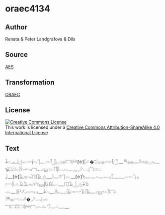 # oraec4134

## Author

Renata & Peter Landgrafova & Dils

## Source

[AES](https://github.com/simondschweitzer/aes)

## Transformation

[ORAEC](https://oraec.github.io/)

## License

<a rel="license" href="http://creativecommons.org/licenses/by-sa/4.0/"><img alt="Creative Commons License" style="border-width:0" src="https://i.creativecommons.org/l/by-sa/4.0/88x31.png" /></a><br />This work is licensed under a <a rel="license" href="http://creativecommons.org/licenses/by-sa/4.0/">Creative Commons Attribution-ShareAlike 4.0 International License</a>

## Text

𓇓𓏏𓊵𓏙𓊨𓁹𓎟𓋀𓏏𓏤𓊹𓉻𓎟𓍋𓃀𓈋𓏤𓊖𓉐𓊤𓏐𓏊[⯑]𓆼𓃿�𓅿𓏥𓐍𓏏𓎟𓄤𓃂𓈖𓄪𓐍𓐍𓂋𓃢𓁶𓈋𓆑𓆤𓋨𓏏𓋴𓍋𓌡𓏏𓏤𓄓𓂝𓄚𓏌𓏏𓍘𓄊𓋴𓂋𓏏𓊃𓈖𓌳𓐙𓊤𓆓𓂧<br>
𓇍𓈖[⯑]𓅓𓊖𓏏𓏤𓇋𓉔𓄿𓂻𓈖𓇋𓂋𓌨𓊹𓁹𓈖[⯑]𓌸𓂋𓂋𓏏𓂋𓍿𓏥𓎿𓊃𓊃𓏏𓏛𓊹𓏥<br>
𓏌𓎡𓋴𓐟𓄿𓄿𓏛𓐥𓈐𓋴𓏇𓀁𓄤𓂋𓈖𓉔𓄿𓃀𓂻𓇓𓅱<br>
𓁹𓈖𓀀𓄋𓊪𓏏𓏛𓏥𓈖𓇓𓏏𓈖𓀲𓆑𓈎𓄿𓏒𓎡𓅱𓇋𓅓𓂝𓄚𓏌𓏏𓍘𓉐𓏤<br>
𓇋𓄪𓐍𓎡𓏏𓏏𓏐�𓌳𓐙𓊤𓏛<br>
𓄓𓉐𓌉𓉐𓌉𓋞𓄓𓁺𓁺𓄊𓋴𓂋𓏏𓊃𓈖<br>
